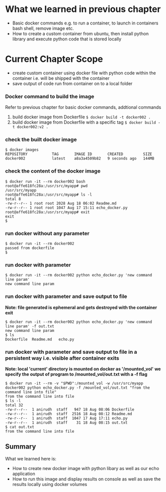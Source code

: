 # What we learned in previous chapter
- Basic docker commands e.g. to run a container, to launch in containers bash shell, remove image etc.
- How to create a custom container from ubuntu, then install python library and execute python code that is stored locally

# Current Chapter Scope
- create custom container using docker file with python code within the container i.e. will be shipped with the container
- save output of code run from container on to a local folder

### Docker command to build the image
Refer to previous chapter for basic docker commands, addtional commands

1. build docker image from Dockerfile
`$ docker build -t docker002 .`
2. build docker image from Dockerfile with a specific tag
`$ docker build -t docker002:v2 .`

### check the built docker image
```
$ docker images
REPOSITORY           TAG       IMAGE ID       CREATED         SIZE
docker002            latest    a8a3a4509b82   9 seconds ago   144MB
```
### check the content of the docker image
```
$ docker run -it --rm docker002 bash
root@affe618fc28a:/usr/src/myapp# pwd
/usr/src/myapp
root@affe618fc28a:/usr/src/myapp# ls -l
total 8
-rw-r--r-- 1 root root 2028 Aug 18 06:02 Readme.md
-rw-r--r-- 1 root root 1047 Aug 17 15:11 echo_docker.py
root@affe618fc28a:/usr/src/myapp# exit
exit
$ 
```
### run docker without any parameter
```
$ docker run -it --rm docker002
passed from dockerfile
$ 
```
### run docker with parameter
```
$ docker run -it --rm docker002 python echo_docker.py 'new command line param'
new command line param
```
### run docker with parameter and save output to file
**Note: file generated is ephemeral and gets destroyed with the container exit**
```
$ docker run -it --rm docker002 python echo_docker.py 'new command line param' -f out.txt
new command line param
$ ls
Dockerfile	Readme.md	echo.py
```
### run docker with parameter and save output to file in a persistent way i.e. visible after container exits
**Note:
local 'current' directory is mounted on docker as '/mounted_vol'
we specify the output of program to /mounted_vol/out.txt with a -f flag**
```
$ docker run -it --rm -v "$PWD":/mounted_vol -w /usr/src/myapp docker002 python echo_docker.py -f /mounted_vol/out.txt "from the command line into file"
from the command line into file
$ ls -l
total 32
-rw-r--r--  1 anirudh  staff   947 18 Aug 08:06 Dockerfile
-rw-r--r--  1 anirudh  staff  2516 18 Aug 08:12 Readme.md
-rw-r--r--  1 anirudh  staff  1047 17 Aug 17:11 echo.py
-rw-r--r--  1 anirudh  staff    31 18 Aug 08:15 out.txt
$ cat out.txt 
from the command line into file
```
## Summary
What we learned here is:  
- How to create new docker image with python libary as well as our echo application
- How to run this image and display results on console as well as save the results locally using docker volumes
